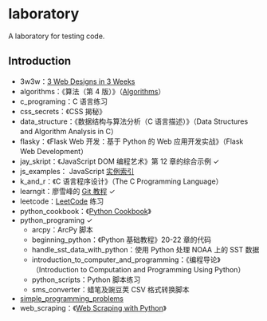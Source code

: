 # laboratory

A laboratory for testing code.

## Introduction

* 3w3w：[3 Web Designs in 3 Weeks](https://www.gitbook.com/book/juntao/3-web-designs-in-3-weeks/details)
* algorithms：《算法（第 4 版）》（[Algorithms](http://algs4.cs.princeton.edu/home/)）
* c_programing：C 语言练习
* css_secrets：《CSS 揭秘》
* data_structure：《数据结构与算法分析（C 语言描述）》（Data Structures and Algorithm Analysis in C）
* flasky：《Flask Web 开发：基于 Python 的 Web 应用开发实战》（Flask Web Development）
* jay_skript：《JavaScript DOM 编程艺术》第 12 章的综合示例 ✓
* js_examples： JavaScript [实例索引](http://fgm.cc/learn/)
* k\_and\_r：《C 语言程序设计》（The C Programming Language）
* learngit：廖雪峰的 [Git 教程](http://www.liaoxuefeng.com/wiki/0013739516305929606dd18361248578c67b8067c8c017b000) ✓
* leetcode：[LeetCode](https://leetcode.com/) 练习
* python_cookbook：《[Python Cookbook](https://github.com/dabeaz/python-cookbook)》
* python_programing ✓
	* arcpy：ArcPy 脚本
	* beginning_python：《Python 基础教程》20-22 章的代码
	* handle\_sst\_data\_with\_python：使用 Python 处理 NOAA 上的 SST 数据
	* introduction\_to\_computer\_and\_programming：《编程导论》（Introduction to Computation and Programming Using Python）
	* python_scripts：Python 脚本练习
	* sms_converter：蜡笔及豌豆荚 CSV 格式转换脚本
* [simple\_programming\_problems](http://adriann.github.io/programming_problems.html)
* web_scraping：《[Web Scraping with Python](https://github.com/REMitchell/python-scraping)》

